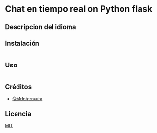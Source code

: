 # Chat en tiempo real on Python flask

## Descripcion del idioma

## Instalación
```
```
## Uso
```
```

## Créditos
- [@MrInternauta](https://twitter.com/mrinternauta)

## Licencia
[MIT](https://opensource.org/licenses/MIT)